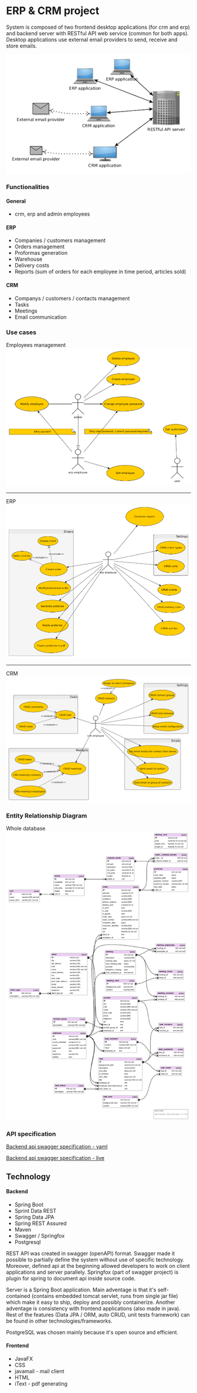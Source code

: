 # ERP & CRM project

System is composed of two frontend desktop applications (for crm and erp) and backend server with RESTful API web service (common for both apps). Desktop applications use external email providers to send, receive and store emails.

![Architecture](/project/architecture.png)

### Functionalities
#### General
* crm, erp and admin employees

#### ERP
* Companies / customers management
* Orders management
* Proformas generation
* Warehouse
* Delivery costs
* Reports (sum of orders for each employee in time period, articles sold)

#### CRM
* Companys / customers / contacts management
* Tasks
* Meetings
* Email communication


### Use cases
Employees management
![Employees management](/project/use_cases/employees_management.png)

---

ERP
![Employees management](/project/use_cases/erp.png)

---

CRM
![Employees management](/project/use_cases/crm.png)


### Entity Relationship Diagram
Whole database
![Whole database](/project/db_schemas/schema_small.png)


### API specification
[Backend api swagger specification - yaml](/project/api/erp_crm_api.yaml)

[Backend api swagger specification - live](http://80.211.144.146/swagger-ui/)


## Technology
#### Backend
* Spring Boot
* Sprint Data REST
* Spring Data JPA
* Spring REST Assured
* Maven
* Swagger / Springfox
* Postgresql

REST API was created in swagger (openAPI) format. Swagger made it possible to partially define the system without use of specific technology. Moreover, defined api at the beginning allowed developers to work on client applications and server parallely. Springfox (part of swagger project) is plugin for spring to document api inside source code.

Server is a Spring Boot application. Main adventage is that it's self-contained (contains embedded tomcat servlet, runs from single jar file) which make it easy to ship, deploy and possibly containerize. Another adventage is consistency with frontend applications (also made in java). Rest of the features (Data JPA / ORM, auto CRUD, unit tests framework) can be found in other technologies/frameworks.

PostgreSQL was chosen mainly because it's open source and efficient.

#### Frontend
* JavaFX
* CSS
* javamail - mail client
* HTML
* iText - pdf generating
